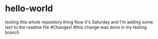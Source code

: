 # hello-world
testing this whole repository thing
Now it's Saturday and I'm adding some text to the readme file
#Changes!
#this change was done in my testing branch
